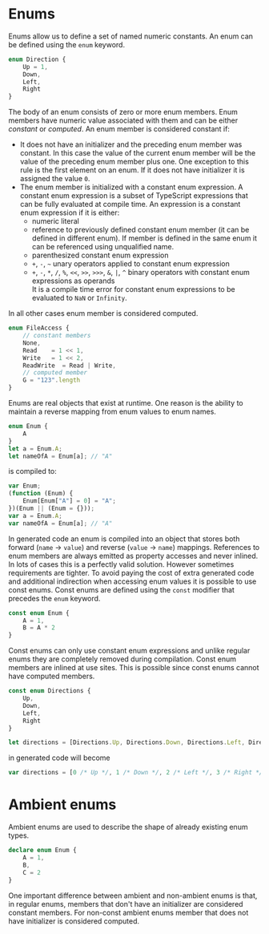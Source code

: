 # Enums

Enums allow us to define a set of named numeric constants.
An enum can be defined using the `enum` keyword.

```ts
enum Direction {
    Up = 1,
    Down,
    Left,
    Right
}
```

The body of an enum consists of zero or more enum members.
Enum members have numeric value associated with them and can be either *constant* or *computed*.
An enum member is considered constant if:

* It does not have an initializer and the preceding enum member was constant.
    In this case the value of the current enum member will be the value of the preceding enum member plus one.
    One exception to this rule is the first element on an enum.
    If it does not have initializer it is assigned the value `0`.
* The enum member is initialized with a constant enum expression.
    A constant enum expression is a subset of TypeScript expressions that can be fully evaluated at compile time.
    An expression is a constant enum expression if it is either:
    * numeric literal
    * reference to previously defined constant enum member (it can be defined in different enum).
      If member is defined in the same enum it can be referenced using unqualified name.
    * parenthesized constant enum expression
    * `+`, `-`, `~` unary operators applied to constant enum expression
    * `+`, `-`, `*`, `/`, `%`, `<<`, `>>`, `>>>`, `&`, `|`, `^` binary operators with constant enum expressions as operands  
    It is a compile time error for constant enum expressions to be evaluated to `NaN` or `Infinity`.

In all other cases enum member is considered computed.

```ts
enum FileAccess {
    // constant members
    None,
    Read    = 1 << 1,
    Write   = 1 << 2,
    ReadWrite  = Read | Write,
    // computed member
    G = "123".length
}
```

Enums are real objects that exist at runtime.
One reason is the ability to maintain a reverse mapping from enum values to enum names.

```ts
enum Enum {
    A
}
let a = Enum.A;
let nameOfA = Enum[a]; // "A"
```

is compiled to:

```js
var Enum;
(function (Enum) {
    Enum[Enum["A"] = 0] = "A";
})(Enum || (Enum = {}));
var a = Enum.A;
var nameOfA = Enum[a]; // "A"
```

In generated code an enum is compiled into an object that stores both forward (`name` -> `value`) and reverse (`value` -> `name`) mappings.
References to enum members are always emitted as property accesses and never inlined.
In lots of cases this is a perfectly valid solution.
However sometimes requirements are tighter.
To avoid paying the cost of extra generated code and additional indirection when accessing enum values it is possible to use const enums.
Const enums are defined using the `const` modifier that precedes the `enum` keyword.

```ts
const enum Enum {
    A = 1,
    B = A * 2
}
```

Const enums can only use constant enum expressions and unlike regular enums they are completely removed during compilation.
Const enum members are inlined at use sites.
This is possible since const enums cannot have computed members.

```ts
const enum Directions {
    Up,
    Down,
    Left,
    Right
}

let directions = [Directions.Up, Directions.Down, Directions.Left, Directions.Right]
```

in generated code will become

```js
var directions = [0 /* Up */, 1 /* Down */, 2 /* Left */, 3 /* Right */];
```

# Ambient enums

Ambient enums are used to describe the shape of already existing enum types.

```ts
declare enum Enum {
    A = 1,
    B,
    C = 2
}
```

One important difference between ambient and non-ambient enums is that, in regular enums, members that don't have an initializer are considered constant members.
For non-const ambient enums member that does not have initializer is considered computed.
